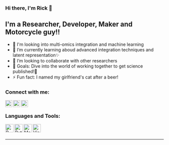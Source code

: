 ### Hi there, I'm Rick 👋
<!--
[![Website](https://img.shields.io/website?label=codeSTACKr.com&style=for-the-badge&url=https%3A%2F%2Fcodestackr.com)](https://codestackr.com)
[![Twitter Follow](https://img.shields.io/twitter/follow/codeSTACKr?color=1DA1F2&logo=twitter&style=for-the-badge)](https://twitter.com/intent/follow?original_referer=https%3A%2F%2Fgithub.com%2FcodeSTACKr&screen_name=codeSTACKr)
-->
## I'm a Researcher, Developer, Maker and Motorcycle guy!!

- 🔭 I'm looking into multi-omics integration and machine learning
- 🌱 I’m currently learning aboud advanced integration techniques and latent representation✨
- 👯 I’m looking to collaborate with other researchers
- 🥅 Goals: Dive into the world of working together to get science published!💪
- ⚡ Fun fact: I named my girlfriend's cat after a beer!

<!--
### Spotify Playing 🎧

[<img src="https://now-playing-codestackr.vercel.app/api/spotify-playing" alt="codeSTACKr Spotify Playing" width="350" />](https://open.spotify.com/user/swyqyimdc12jajde4vpwd2x1b)
--->

### Connect with me:

[<img align="left" alt="Rick Reijnders | OrcID" width="22px" src="https://cdn.jsdelivr.net/npm/simple-icons@v3/icons/orcid.svg" />][orcid]
[<img align="left" alt="Rick Reijnders | LinkedIn" width="22px" src="https://cdn.jsdelivr.net/npm/simple-icons@v3/icons/linkedin.svg" />][linkedin]
[<img align="left" alt="Rick Reijnders | Mail" width="22px" src="https://cdn.jsdelivr.net/npm/simple-icons@v3/icons/gmail.svg" />][mail]

<br />

### Languages and Tools:

<img align="left" alt="R" width="26px" src="https://cdn.jsdelivr.net/npm/simple-icons@3.13.0/icons/rstudio.svg" />
<img align="left" alt="Python" width="26px" src="https://cdn.jsdelivr.net/npm/simple-icons@3.13.0/icons/python.svg" />
<img align="left" alt="Matlab" width="26px" src="https://seeklogo.com/images/M/matlab-logo-AE6C96A5DD-seeklogo.com.png" />
<img align="left" alt="Visual Studio" width="26px" src="https://cdn.jsdelivr.net/npm/simple-icons@3.13.0/icons/visualstudio.svg" />


<br />
<br />

---


[linkedin]: https://www.linkedin.com/in/rick-reijnders-41779494/
[orcid]: https://orcid.org/0000-0001-7599-0385
[mail]: mailto:ra.reijnders@maastrichtuniversity.nl
